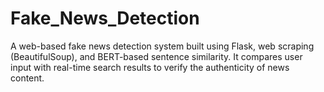 # Fake_News_Detection
A web-based fake news detection system built using Flask, web scraping (BeautifulSoup), and BERT-based sentence similarity. It compares user input with real-time search results to verify the authenticity of news content.
